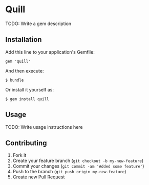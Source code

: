 # Quill

TODO: Write a gem description

## Installation

Add this line to your application's Gemfile:

    gem 'quill'

And then execute:

    $ bundle

Or install it yourself as:

    $ gem install quill

## Usage

TODO: Write usage instructions here

## Contributing

1. Fork it
2. Create your feature branch (`git checkout -b my-new-feature`)
3. Commit your changes (`git commit -am 'Added some feature'`)
4. Push to the branch (`git push origin my-new-feature`)
5. Create new Pull Request
